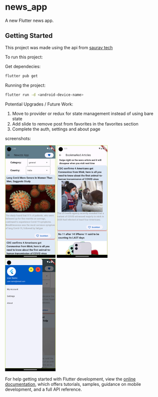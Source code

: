 # news_app

A new Flutter news app.

## Getting Started

This project was made using the api from [saurav tech](https://documenter.getpostman.com/view/3479169/Szf7zncp?version=latest)

To run this project: 

Get dependecies:
```bash
flutter pub get
```
Running the project: 
```bash
flutter run -d <android-device-name>
```

Potential Upgrades / Future Work:
1) Move to provider or redux for state management instead of using bare state
2) Add slide to remove post from favorites in the favorites section 
3) Complete the auth, settings and about page 

screenshots: 

<p float="left">
  <img src="https://raw.githubusercontent.com/Aggerio/Flutter-News-App/Master/screenshots/homepage.png" width="33%" />
  <img src="https://raw.githubusercontent.com/Aggerio/Flutter-News-App/Master/screenshots/favorites.png" width="33%" />
  <img src="https://raw.githubusercontent.com/Aggerio/Flutter-News-App/Master/screenshots/side_drawer.png" width="33%" />
</p>

For help getting started with Flutter development, view the
[online documentation](https://docs.flutter.dev/), which offers tutorials,
samples, guidance on mobile development, and a full API reference.
